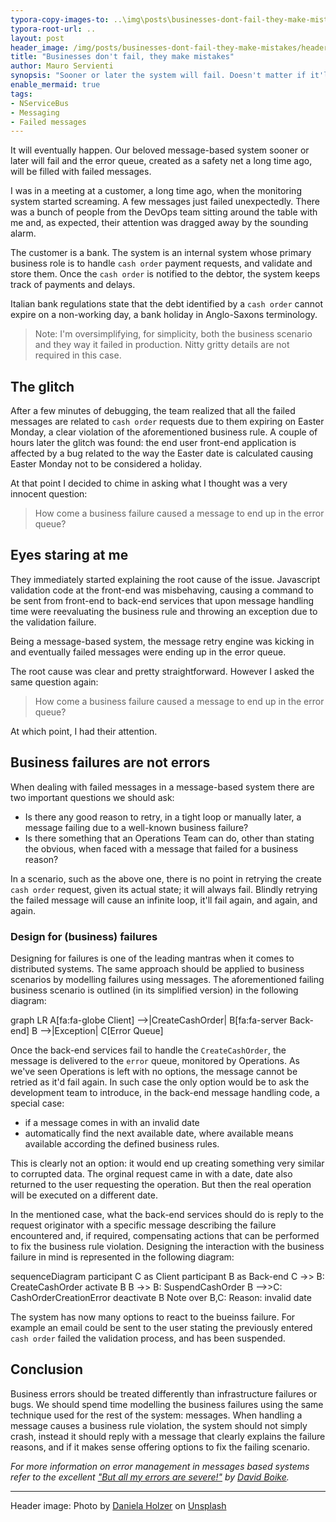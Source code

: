 ```yaml
---
typora-copy-images-to: ..\img\posts\businesses-dont-fail-they-make-mistakes
typora-root-url: ..
layout: post
header_image: /img/posts/businesses-dont-fail-they-make-mistakes/header.jpg
title: "Businesses don't fail, they make mistakes"
author: Mauro Servienti
synopsis: "Sooner or later the system will fail. Doesn't matter if it'll be for an infrastructure failure or a bug. It'll fail. Dealing with failures can be tricky especially when business failures are handled like if they were infrastructure ones."
enable_mermaid: true
tags:
- NServiceBus
- Messaging
- Failed messages
---
```


It will eventually happen. Our beloved message-based system sooner or later will fail and the error queue, created as a safety net a long time ago, will be filled with failed messages.

I was in a meeting at a customer, a long time ago, when the monitoring system started screaming. A few messages just failed unexpectedly. There was a bunch of people from the DevOps team sitting around the table with me and, as expected, their attention was dragged away by the sounding alarm.

The customer is a bank. The system is an internal system whose primary business role is to handle `cash order` payment requests, and validate and store them. Once the `cash order` is notified to the debtor, the system keeps track of payments and delays.

Italian bank regulations state that the debt identified by a `cash order` cannot expire on a non-working day, a bank holiday in Anglo-Saxons terminology.

> Note: I'm oversimplifying, for simplicity, both the business scenario and they way it failed in production. Nitty gritty details are not required in this case.

## The glitch

After a few minutes of debugging, the team realized that all the failed messages are related to `cash order` requests due to them expiring on Easter Monday, a clear violation of the aforementioned business rule.
A couple of hours later the glitch was found: the end user front-end application is affected by a bug related to the way the Easter date is calculated causing Easter Monday not to be considered a holiday.

At that point I decided to chime in asking what I thought was a very innocent question:

> How come a business failure caused a message to end up in the error queue?

## Eyes staring at me

They immediately started explaining the root cause of the issue. Javascript validation code at the front-end was misbehaving, causing a command to be sent from front-end to back-end services that upon message handling time were reevaluating the business rule and throwing an exception due to the validation failure.

Being a message-based system, the message retry engine was kicking in and eventually failed messages were ending up in the error queue.

The root cause was clear and pretty straightforward. However I asked the same question again:

> How come a business failure caused a message to end up in the error queue?

At which point, I had their attention.

## Business failures are not errors

When dealing with failed messages in a message-based system there are two important questions we should ask:

* Is there any good reason to retry, in a tight loop or manually later, a message failing due to a well-known business failure?
* Is there something that an Operations Team can do, other than stating the obvious, when faced with a message that failed for a business reason?

In a scenario, such as the above one, there is no point in retrying the create `cash order` request, given its actual state; it will always fail. Blindly retrying the failed message will cause an infinite loop, it'll fail again, and again, and again.

### Design for (business) failures

Designing for failures is one of the leading mantras when it comes to distributed systems. The same approach should be applied to business scenarios by modelling failures using messages. The aforementioned failing business scenario is outlined (in its simplified version) in the following diagram:

<div class="mermaid">
graph LR
   A[fa:fa-globe Client] -->|CreateCashOrder| B[fa:fa-server Back-end]
   B -->|Exception| C[Error Queue]
</div>

Once the back-end services fail to handle the `CreateCashOrder`, the message is delivered to the `error` queue, monitored by Operations. As we've seen Operations is left with no options, the message cannot be retried as it'd fail again. In such case the only option would be to ask the development team to introduce, in the back-end message handling code, a special case:

- if a message comes in with an invalid date
- automatically find the next available date, where available means available according the defined business rules.

This is clearly not an option: it would end up creating something very similar to corrupted data. The orginal request came in with a date, date also returned to the user requesting the operation. But then the real operation will be executed on a different date.

In the mentioned case, what the back-end services should do is reply to the request originator with a specific message describing the failure encountered and, if required, compensating actions that can be performed to fix the business rule violation. Designing the interaction with the business failure in mind is represented in the following diagram:

<div class="mermaid">
sequenceDiagram
   participant C as Client
   participant B as Back-end
   C ->> B: CreateCashOrder
   activate B
   B ->> B: SuspendCashOrder
   B -->>C: CashOrderCreationError
   deactivate B
   Note over B,C: Reason: invalid date
</div>

The system has now many options to react to the bueinss failure. For example an email could be sent to the user stating the previously entered `cash order` failed the validation process, and has been suspended.

## Conclusion

Business errors should be treated differently than infrastructure failures or bugs. We should spend time modelling the business failures using the same technique used for the rest of the system: messages. When handling a message causes a business rule violation, the system should not simply crash, instead it should reply with a message that clearly explains the failure reasons, and if it makes sense offering options to fix the failing scenario.

*For more information on error management in messages based systems refer to the excellent ["But all my errors are severe!"](https://particular.net/blog/but-all-my-errors-are-severe) by [David Boike](https://www.make-awesome.com/).*

---
Header image: Photo by [Daniela Holzer](https://unsplash.com/@matscha?utm_source=unsplash&utm_medium=referral&utm_content=creditCopyText) on [Unsplash](https://unsplash.com/search/photos/mistake?utm_source=unsplash&utm_medium=referral&utm_content=creditCopyText)
